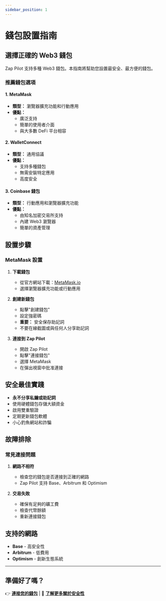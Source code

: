 ```yaml
---
sidebar_position: 1
---
```


# 錢包設置指南

## 選擇正確的 Web3 錢包

Zap Pilot 支持多種 Web3 錢包。本指南將幫助您設置最安全、最方便的錢包。

### 推薦錢包選項

#### 1. MetaMask

- **類型：** 瀏覽器擴充功能和行動應用
- **優點：**
  - 廣泛支持
  - 簡單的使用者介面
  - 與大多數 DeFi 平台相容

#### 2. WalletConnect

- **類型：** 通用協議
- **優點：**
  - 支持多種錢包
  - 無需安裝特定應用
  - 高度安全

#### 3. Coinbase 錢包

- **類型：** 行動應用和瀏覽器擴充功能
- **優點：**
  - 由知名加密交易所支持
  - 內建 Web3 瀏覽器
  - 簡單的資產管理

## 設置步驟

### MetaMask 設置

1. **下載錢包**
   - 從官方網站下載：[MetaMask.io](https://metamask.io)
   - 選擇瀏覽器擴充功能或行動應用

2. **創建新錢包**
   - 點擊"創建錢包"
   - 設定強密碼
   - **重要：** 安全保存助記詞
   - 不要在線截圖或與任何人分享助記詞

3. **連接到 Zap Pilot**
   - 開啟 Zap Pilot
   - 點擊"連接錢包"
   - 選擇 MetaMask
   - 在彈出視窗中批准連接

## 安全最佳實踐

- **永不分享私鑰或助記詞**
- 使用硬體錢包存儲大額資金
- 啟用雙重驗證
- 定期更新錢包軟體
- 小心釣魚網站和詐騙

## 故障排除

### 常見連接問題

1. **網路不相符**
   - 檢查您的錢包是否連接到正確的網路
   - Zap Pilot 支持 Base、Arbitrum 和 Optimism

2. **交易失敗**
   - 確保有足夠的礦工費
   - 檢查代幣餘額
   - 重新連接錢包

## 支持的網路

- **Base** - 高安全性
- **Arbitrum** - 低費用
- **Optimism** - 創新生態系統

---

## 準備好了嗎？

👉 **[連接您的錢包](https://zappilot.com)** | 📖 **[了解更多關於安全性](/security)**
